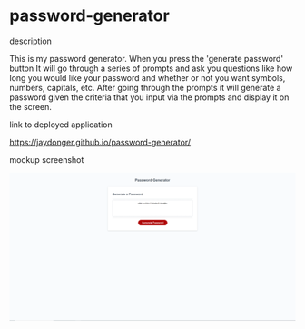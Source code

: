 # password-generator
description

This is my password generator. When you press the 'generate password' button It will go through a series of prompts and ask you questions like how long you would like your password and whether or not you want symbols, numbers, capitals, etc. After going through the prompts it will generate a password given the criteria that you input via the prompts and display it on the screen.

link to deployed application

https://jaydonger.github.io/password-generator/

mockup screenshot

![Alt text](/Develop/images/password-mockup.png?raw=true "Password Generator")